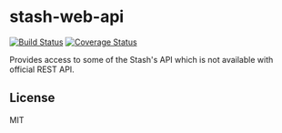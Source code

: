 # stash-web-api

[![Build Status](https://travis-ci.org/bponomarenko/stash-web-api.svg?branch=master)](https://travis-ci.org/bponomarenko/stash-web-api)
[![Coverage Status](https://coveralls.io/repos/github/bponomarenko/stash-web-api/badge.svg?branch=master)](https://coveralls.io/github/bponomarenko/stash-web-api?branch=master)

Provides access to some of the Stash's API which is not available with official REST API.

## License

MIT
